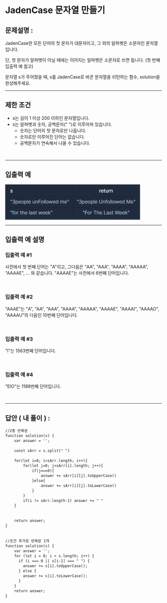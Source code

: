 # JadenCase 문자열 만들기

## 문제설명 :

JadenCase란 모든 단어의 첫 문자가 대문자이고, 그 외의 알파벳은 소문자인 문자열입니다.

단, 첫 문자가 알파벳이 아닐 때에는 이어지는 알파벳은 소문자로 쓰면 됩니다. (첫 번째 입출력 예 참고)

문자열 s가 주어졌을 때, s를 JadenCase로 바꾼 문자열을 리턴하는 함수, solution을 완성해주세요.

---

## 제한 조건

- s는 길이 1 이상 200 이하인 문자열입니다.
- s는 알파벳과 숫자, 공백문자(" ")로 이루어져 있습니다.
  - 숫자는 단어의 첫 문자로만 나옵니다.
  - 숫자로만 이루어진 단어는 없습니다.
  - 공백문자가 연속해서 나올 수 있습니다.

<br/>

---

## 입출력 예

<img src ='JadenCase 문자열 만들기.png'>

<br/>

---

## 입출력 예 설명

### 입출력 예 #1

사전에서 첫 번째 단어는 "A"이고, 그다음은 "AA", "AAA", "AAAA", "AAAAA", "AAAAE", ... 와 같습니다. "AAAAE"는 사전에서 6번째 단어입니다.

<br/>

### 입출력 예 #2

"AAAE"는 "A", "AA", "AAA", "AAAA", "AAAAA", "AAAAE", "AAAAI", "AAAAO", "AAAAU"의 다음인 10번째 단어입니다.

<br/>

### 입출력 예 #3

"I"는 1563번째 단어입니다.

<br/>

### 입출력 예 #4

"EIO"는 1189번째 단어입니다.

<br/>

---

## 답안 ( 내 풀이 ) :

```
//2중 반복문
function solution(s) {
    var answer = '';

    const sArr = s.split(" ")

    for(let i=0; i<sArr.length; i++){
        for(let j=0; j<sArr[i].length; j++){
            if(j===0){
                answer += sArr[i][j].toUpperCase()
            }else{
                answer += sArr[i][j].toLowerCase()
            }
        }
        if(i != sArr.length-1) answer += " "
    }


    return answer;
}


//조건 추가로 반복문 1개
function solution(s) {
    var answer = '';
    for (let i = 0; i < s.length; i++) {
      if (i === 0 || s[i-1] === " ") {
        answer += s[i].toUpperCase();
      } else {
        answer += s[i].toLowerCase();
      }
    }
    return answer;
}
```
